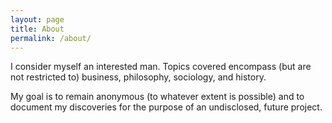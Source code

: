 ```yaml
---
layout: page
title: About
permalink: /about/
---
```


I consider myself an interested man. Topics covered encompass (but are not restricted to) business, philosophy, sociology, and history.

My goal is to remain anonymous (to whatever extent is possible) and to document my discoveries for the purpose of an undisclosed, future project.
